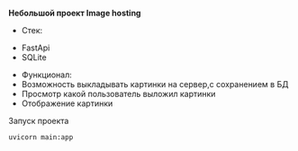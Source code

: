 **Небольшой проект Image hosting**
* Стек:
- FastApi
- SQLite

* Функционал:
* Возможность выкладывать картинки на сервер,с сохранением в БД
* Просмотр какой пользователь выложил картинки
* Отображение картинки

Запуск проекта
```bash
uvicorn main:app
```

